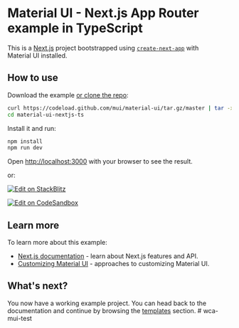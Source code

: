 # Material UI - Next.js App Router example in TypeScript

This is a [Next.js](https://nextjs.org/) project bootstrapped using [`create-next-app`](https://github.com/vercel/next.js/tree/HEAD/packages/create-next-app) with Material UI installed.

## How to use

Download the example [or clone the repo](https://github.com/mui/material-ui):

<!-- #default-branch-switch -->

```bash
curl https://codeload.github.com/mui/material-ui/tar.gz/master | tar -xz --strip=2  material-ui-master/examples/material-ui-nextjs-ts
cd material-ui-nextjs-ts
```

Install it and run:

```bash
npm install
npm run dev
```

Open [http://localhost:3000](http://localhost:3000) with your browser to see the result.

or:

<!-- #default-branch-switch -->

[![Edit on StackBlitz](https://developer.stackblitz.com/img/open_in_stackblitz.svg)](https://stackblitz.com/github/mui/material-ui/tree/master/examples/material-ui-nextjs-ts)

[![Edit on CodeSandbox](https://codesandbox.io/static/img/play-codesandbox.svg)](https://codesandbox.io/p/sandbox/github/mui/material-ui/tree/master/examples/material-ui-nextjs-ts)

## Learn more

To learn more about this example:

- [Next.js documentation](https://nextjs.org/docs) - learn about Next.js features and API.
- [Customizing Material UI](https://mui.com/material-ui/customization/how-to-customize/) - approaches to customizing Material UI.

## What's next?

<!-- #default-branch-switch -->

You now have a working example project.
You can head back to the documentation and continue by browsing the [templates](https://mui.com/material-ui/getting-started/templates/) section.
#   w c a - m u i - t e s t  
 